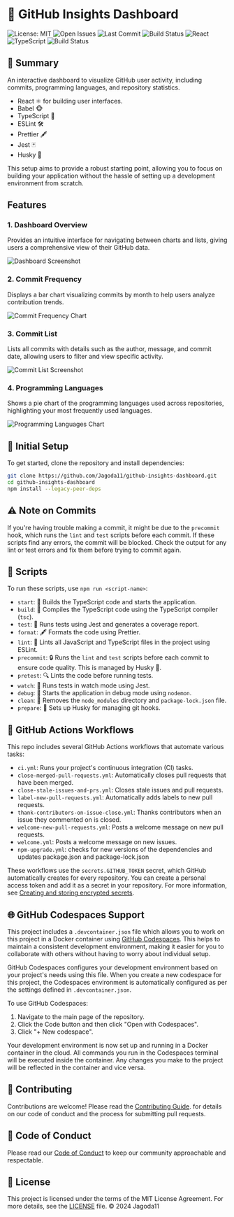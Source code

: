 # 🚀 GitHub Insights Dashboard

![License: MIT](https://img.shields.io/badge/license-MIT-pink)
![Open Issues](https://img.shields.io/github/issues/Jagoda11/github-insights-dashboard?style=flat-square&color=orange)
![Last Commit](https://img.shields.io/github/last-commit/Jagoda11/github-insights-dashboard/main?style=flat-square&color=yellow)
![Build Status](https://github.com/Jagoda11/github-insights-dashboard/actions/workflows/🚀ci.yml/badge.svg?branch=main)
![React](https://img.shields.io/github/package-json/dependency-version/Jagoda11/github-insights-dashboard/react?label=React)
![TypeScript](https://img.shields.io/github/package-json/dependency-version/Jagoda11/github-insights-dashboard/dev/typescript?label=TypeScript)
![Build Status](https://github.com/Jagoda11/github-insights-dashboard/actions/workflows/⬆️npm-upgrade.yml/badge.svg?branch=main)

## 📝 Summary

An interactive dashboard to visualize GitHub user activity, including commits, programming languages, and repository statistics.

- React ⚛️ for building user interfaces.
- Babel 🐵
- TypeScript 🔵
- ESLint 🛠️
- Prettier 🖋️
- Jest 🃏
- Husky 🐶

This setup aims to provide a robust starting point, allowing you to focus on building your application without the hassle of setting up a development environment from scratch.

## Features

### 1. **Dashboard Overview**

Provides an intuitive interface for navigating between charts and lists, giving users a comprehensive view of their GitHub data.

![Dashboard Screenshot](./assets/dashboard.png)

### 2. **Commit Frequency**

Displays a bar chart visualizing commits by month to help users analyze contribution trends.

![Commit Frequency Chart](./assets/commit-chart.png)

### 3. **Commit List**

Lists all commits with details such as the author, message, and commit date, allowing users to filter and view specific activity.

![Commit List Screenshot](./assets/commit-list.png)

### 4. **Programming Languages**

Shows a pie chart of the programming languages used across repositories, highlighting your most frequently used languages.

![Programming Languages Chart](./assets/language-chart.png)

## 🚀 Initial Setup

To get started, clone the repository and install dependencies:

```bash
git clone https://github.com/Jagoda11/github-insights-dashboard.git
cd github-insights-dashboard
npm install --legacy-peer-deps
```

## ⚠️ Note on Commits

If you're having trouble making a commit, it might be due to the `precommit` hook, which runs the `lint` and `test` scripts before each commit. If these scripts find any errors, the commit will be blocked. Check the output for any lint or test errors and fix them before trying to commit again.

## 📜 Scripts

To run these scripts, use `npm run <script-name>`:

- `start`: 🚀 Builds the TypeScript code and starts the application.
- `build`: 🔨 Compiles the TypeScript code using the TypeScript compiler (`tsc`).
- `test`: 🧪 Runs tests using Jest and generates a coverage report.
- `format`: 🖋️ Formats the code using Prettier.
- `lint`: 🧹 Lints all JavaScript and TypeScript files in the project using ESLint.
- `precommit`: 🔒 Runs the `lint` and `test` scripts before each commit to ensure code quality. This is managed by Husky 🐶.
- `pretest`: 🔍 Lints the code before running tests.
- `watch`: 👀 Runs tests in watch mode using Jest.
- `debug`: 🐞 Starts the application in debug mode using `nodemon`.
- `clean`: 🧽 Removes the `node_modules` directory and `package-lock.json` file.
- `prepare`: 🐾 Sets up Husky for managing git hooks.

## 🤖 GitHub Actions Workflows

This repo includes several GitHub Actions workflows that automate various tasks:

- `ci.yml`: Runs your project's continuous integration (CI) tasks.
- `close-merged-pull-requests.yml`: Automatically closes pull requests that have been merged.
- `close-stale-issues-and-prs.yml`: Closes stale issues and pull requests.
- `label-new-pull-requests.yml`: Automatically adds labels to new pull requests.
- `thank-contributors-on-issue-close.yml`: Thanks contributors when an issue they commented on is closed.
- `welcome-new-pull-requests.yml`: Posts a welcome message on new pull requests.
- `welcome.yml`: Posts a welcome message on new issues.
- `npm-upgrade.yml`: checks for new versions of the dependencies and updates package.json and package-lock.json

These workflows use the `secrets.GITHUB_TOKEN` secret, which GitHub automatically creates for every repository. You can create a personal access token and add it as a secret in your repository. For more information, see [Creating and storing encrypted secrets](https://docs.github.com/en/actions/reference/encrypted-secrets).

## 🌐 GitHub Codespaces Support

This project includes a `.devcontainer.json` file which allows you to work on this project in a Docker container using [GitHub Codespaces](https://github.com/features/codespaces). This helps to maintain a consistent development environment, making it easier for you to collaborate with others without having to worry about individual setup.

GitHub Codespaces configures your development environment based on your project's needs using this file. When you create a new codespace for this project, the Codespaces environment is automatically configured as per the settings defined in `.devcontainer.json`.

To use GitHub Codespaces:

1. Navigate to the main page of the repository.
2. Click the Code button and then click "Open with Codespaces".
3. Click "+ New codespace".

Your development environment is now set up and running in a Docker container in the cloud. All commands you run in the Codespaces terminal will be executed inside the container. Any changes you make to the project will be reflected in the container and vice versa.

## 🤝 Contributing

Contributions are welcome! Please read the [Contributing Guide](CONTRIBUTING.md).
for details on our code of conduct and the process for submitting pull requests.

## 📜 Code of Conduct

Please read our [Code of Conduct](CODE_OF_CONDUCT.md) to keep our community approachable and respectable.

## 📝 License

This project is licensed under the terms of the MIT License Agreement. For more details, see the [LICENSE](LICENSE.md) file.
© 2024 Jagoda11
